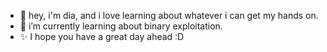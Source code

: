 - 👋 hey, i'm dia, and i love learning about whatever i can get my hands on.
- 🌱 i’m currently learning about binary exploitation.
- ✨ I hope you have a great day ahead :D

